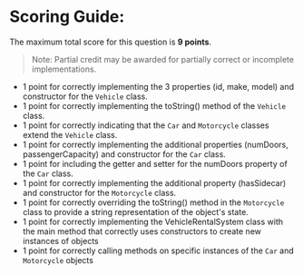 # Scoring Guide:

The maximum total score for this question is **9 points**.

> Note: Partial credit may be awarded for partially correct or incomplete implementations.

- 1 point for correctly implementing the 3 properties (id, make, model) and constructor for the `Vehicle` class.
- 1 point for correctly implementing the toString() method of the `Vehicle` class.
- 1 point for correctly indicating that the `Car` and `Motorcycle` classes extend the `Vehicle` class.
- 1 point for correctly implementing the additional properties (numDoors, passengerCapacity) and constructor for the `Car` class. 
- 1 point for including the getter and setter for the numDoors property of the `Car` class.
- 1 point for correctly implementing the additional property (hasSidecar) and constructor for the `Motorcycle` class. 
- 1 point for correctly overriding the toString() method in the `Motorcycle` class to provide a string representation of the object's state.
- 1 point for correctly implementing the VehicleRentalSystem class with the main method that correctly uses constructors to create new instances of objects
- 1 point for correctly calling methods on specific instances of the `Car` and `Motorcycle` objects